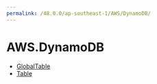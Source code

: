 ```yaml
---
permalink: /48.0.0/ap-southeast-1/AWS/DynamoDB/
---
```


# AWS.DynamoDB



* [GlobalTable](GlobalTable.md)
* [Table](Table.md)